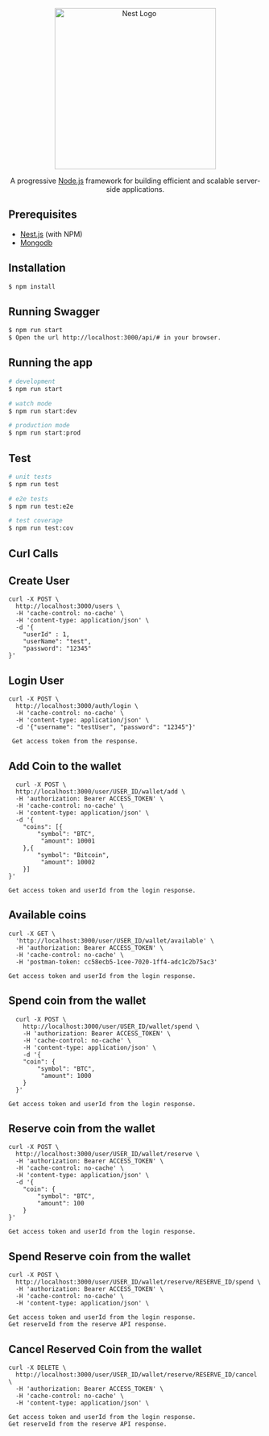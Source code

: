 <p align="center">
  <a href="http://nestjs.com/" target="blank"><img src="https://nestjs.com/img/logo_text.svg" width="320" alt="Nest Logo" /></a>
</p>

[circleci-image]: https://img.shields.io/circleci/build/github/nestjs/nest/master?token=abc123def456
[circleci-url]: https://circleci.com/gh/nestjs/nest

  <p align="center">A progressive <a href="http://nodejs.org" target="_blank">Node.js</a> framework for building efficient and scalable server-side applications.</p>

## Prerequisites
* [Nest.js](https://docs.nestjs.com/first-steps) (with NPM)
* [Mongodb](https://docs.mongodb.com/manual/administration/install-community/)

## Installation

```bash
$ npm install
```

## Running Swagger

```bash
$ npm run start
$ Open the url http://localhost:3000/api/# in your browser.
```


## Running the app

```bash
# development
$ npm run start

# watch mode
$ npm run start:dev

# production mode
$ npm run start:prod
```

## Test

```bash
# unit tests
$ npm run test

# e2e tests
$ npm run test:e2e

# test coverage
$ npm run test:cov
```

## Curl Calls

## Create User

```
curl -X POST \
  http://localhost:3000/users \
  -H 'cache-control: no-cache' \
  -H 'content-type: application/json' \
  -d '{
    "userId" : 1,
	"userName": "test",
	"password": "12345"
}'
```

## Login User

```
curl -X POST \
  http://localhost:3000/auth/login \
  -H 'cache-control: no-cache' \
  -H 'content-type: application/json' \
  -d '{"username": "testUser", "password": "12345"}'

 Get access token from the response.
```

## Add Coin to the wallet

```
  curl -X POST \
  http://localhost:3000/user/USER_ID/wallet/add \
  -H 'authorization: Bearer ACCESS_TOKEN' \
  -H 'cache-control: no-cache' \
  -H 'content-type: application/json' \
  -d '{
	"coins": [{
		"symbol": "BTC",
		 "amount": 10001
	},{
		"symbol": "Bitcoin",
		 "amount": 10002
	}]
}'

Get access token and userId from the login response.

```

## Available coins
```
curl -X GET \
  'http://localhost:3000/user/USER_ID/wallet/available' \
  -H 'authorization: Bearer ACCESS_TOKEN' \
  -H 'cache-control: no-cache' \
  -H 'postman-token: cc58ecb5-1cee-7020-1ff4-adc1c2b75ac3'

Get access token and userId from the login response.
 ```
## Spend coin from the wallet
```
  curl -X POST \
    http://localhost:3000/user/USER_ID/wallet/spend \
    -H 'authorization: Bearer ACCESS_TOKEN' \
    -H 'cache-control: no-cache' \
    -H 'content-type: application/json' \
    -d '{
  	"coin": {
  		"symbol": "BTC",
  		 "amount": 1000
  	}
  }'

Get access token and userId from the login response.

```

## Reserve coin from the wallet
```
curl -X POST \
  http://localhost:3000/user/USER_ID/wallet/reserve \
  -H 'authorization: Bearer ACCESS_TOKEN' \
  -H 'cache-control: no-cache' \
  -H 'content-type: application/json' \
  -d '{
	"coin": {
		"symbol": "BTC",
		"amount": 100
	}
}'

Get access token and userId from the login response.
```

## Spend Reserve coin from the wallet
```
curl -X POST \
  http://localhost:3000/user/USER_ID/wallet/reserve/RESERVE_ID/spend \
  -H 'authorization: Bearer ACCESS_TOKEN' \
  -H 'cache-control: no-cache' \
  -H 'content-type: application/json' \

Get access token and userId from the login response.
Get reserveId from the reserve API response.

```

## Cancel Reserved Coin from the wallet
```
curl -X DELETE \
  http://localhost:3000/user/USER_ID/wallet/reserve/RESERVE_ID/cancel \
  -H 'authorization: Bearer ACCESS_TOKEN' \
  -H 'cache-control: no-cache' \
  -H 'content-type: application/json' \

Get access token and userId from the login response.
Get reserveId from the reserve API response.   
```
